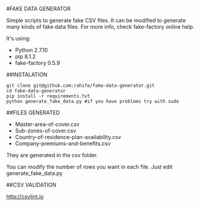 #FAKE DATA GENERATOR

Simple scripts to generate fake CSV files. It can be modified to generate many kinds of fake data files. For more info, check fake-factory online help.

It's using: 

- Python 2.7.10
- pip 8.1.2
- fake-factory 0.5.9

##INSTALATION

```
git clone git@github.com:rahife/fake-data-generator.git
cd fake-data-generator
pip install -r requirements.txt
python generate_fake_data.py #if you have problems try with sudo
```

##FILES GENERATED

- Master-area-of-cover.csv
- Sub-zones-of-cover.csv
- Country-of-residence-plan-availability.csv
- Company-premiums-and-benefits.csv

They are generated in the csv folder.

You can modify the number of rows you want in each file. Just edit generate_fake_data.py

##CSV VALIDATION

http://csvlint.io
